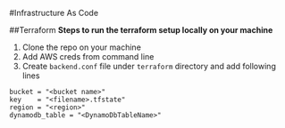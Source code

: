 #Infrastructure As Code

##Terraform
**Steps to run the terraform setup locally on your machine** 
1. Clone the repo on your machine 
2. Add AWS creds from command line
3. Create `backend.conf` file under `terraform` directory and add following lines
```
bucket = "<bucket name>"
key    = "<filename>.tfstate"
region = "<region>"
dynamodb_table = "<DynamoDbTableName>"

```
